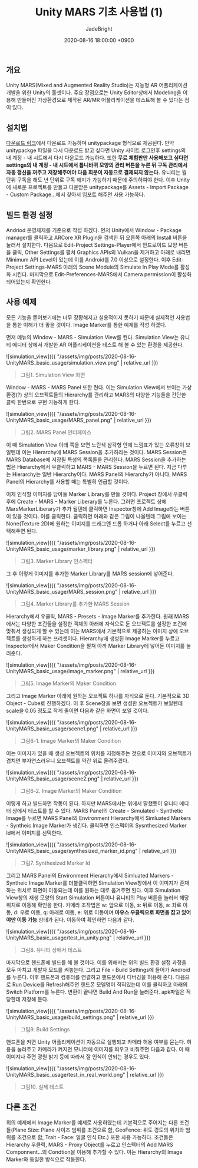 ﻿---
title: Unity MARS 기초 사용법 (1)
author: JadeBright
date: 2020-08-16 18:00:00 +0900
categories: [Unity&C#, AR&VR]
tags: [Unity MARS]
---

## 개요

Unity MARS(Mixed and Augmented Reality Studio)는 지능형 AR 어플리케이션 개발을 위한 Unity의 툴셋이다. 주요 장점으로는 Unity Editor상에서 Modeling을 이용해 만들어진 가상환경으로 제작된 AR/MR 어플리케이션을 테스트해 볼 수 있다는 점이 있다.

## 설치법

[다운로드 링크](https://unity.com/kr/products/unity-mars)에서 다운로드 가능하며 unitypackage 형식으로 제공된다. 만약 unitypackge 파일을 다시 다운로드 받고 싶다면 Unity 사이트 로그인후 settings의 내 계정 - 내 시트에서 다시 다운로드 가능하다. 또한 **무료 체험판만 사용해보고 싶다면 settings의 내 계정 - 내 시트에서 톱니바퀴 모양의 관리 버튼을 누른 뒤 구독 관리에서 자동 갱신을 꺼주고 저장해주어야 다음 회분이 자동으로 결제되지 않는다.**
유니티는 월 단위 구독을 해도 년 단위로 구독 해지가 가능하기 때문에 주의하여야 한다.
이후 Unity에 새로운 프로젝트를 만들고 다운받은 unitypackage를 Assets - Import Package - Custom Package...에서 찾아서 임포트 해주면 사용 가능하다.

## 빌드 환경 설정

Andriod 운영체제를 기준으로 작성 하겠다. 먼저 Unity에서 Window - Package manager를 클릭하고 ARCore XR Plugin을 검색한 뒤 오른쪽 아래의 Install 버튼을 눌러서 설치한다. 다음으로 Edit-Project Settings-Player에서 안드로이드 모양 버튼을 클릭, Other Settings를 펼쳐 Graphics APIs의 Vulkan을 제거하고 아래로 내리면 Minimum API Level이 있는데 이를 Android를 7.0 이상으로 설정한다. 이후 Edit-Project Settings-MARS 아래의 Scene Module의 Simulate In Play Mode를 활성화 시킨다. 마지막으로 Edit-Preferences-MARS에서 Camera permission이 활성화되어있는지 확인한다.

## 사용 예제

모든 기능을 뜯어보기에는 너무 장황해지고 실용적이지 못하기 때문에 실제적인 사용법을 통한 이해가 더 좋을 것이다.
Image Marker를 통한 예제를 작성 하겠다.

먼저 메뉴의 Window - MARS - Simulation View를 켠다. Simulation View는 유니티 에디터 상에서 개발한 AR 어플리케이션을 테스트 해 볼 수 있는 환경을 제공한다.

![simulation_view]({{ "/assets/img/posts/2020-08-16-UnityMARS_basic_usage/simulation_view.png" | relative_url }})
> 그림1. Simulation View 화면

Window - MARS - MARS Panel 또한 켠다. 이는 Simulation View에서 보이는 가상 환경(?) 상의 오브젝트들의 Hierarchy를 관리하고 MARS의 다양한 기능들을 간단한 클릭 한번으로 구현 가능하게 한다.

![simulation_view]({{ "/assets/img/posts/2020-08-16-UnityMARS_basic_usage/MARS_panel.png" | relative_url }})
> 그림2.  MARS Panel 인터페이스

이 때 Simulation View 아래 쪽을 보면 노란색 삼각형 안에 느낌표가 있는 오류창이 보일텐데 이는 Hierarchy에 MARS Session을 추가하라는 것이다. MARS Session은 MARS Database에 저장될 특성의 목록들을 관리한다.
MARS Session을 추가하는 법은 Hierarchy에서 우클릭하고 MARS - MARS Session을 누르면 된다. 지금 다루는 Hierarchy는 일반 Hierarchy이다. MARS Panel의 Hierarchy가 아니다. MARS Panel의 Hierarchy를 사용할 때는 특별히 언급할 것이다.

이제 인식할 이미지를 담아둘 Marker Library를 만들 것이다. Project 창에서 우클릭 후에 Create - MARS - Marker Liberary를 누른다. 그러면 프로젝트 상에 MarsMarkerLiberary가 추가 될텐데 클릭하면 Inspector창에 Add Image라는 버튼이 있을 것이다. 이를 클릭한다.
클릭하면 아래와 같은 그림이 나올텐데 그림에 보이는 None(Texture 2D)에 원하는 이미지를 드래그앤 드롭 하거나 아래 Select를 누르고 선택해주면 된다.

![simulation_view]({{ "/assets/img/posts/2020-08-16-UnityMARS_basic_usage/marker_library.png" | relative_url }})
> 그림3.  Marker Library 인스펙터

그 후 이렇게 이미지를 추가한 Marker Library를 MARS session에 넣어준다.

![simulation_view]({{ "/assets/img/posts/2020-08-16-UnityMARS_basic_usage/MARS_session.png" | relative_url }})
> 그림4.  Marker Library를 추가한 MARS Session

Hierarchy에서 우클릭, MARS - Presets - Image Marker를 추가한다. 원래 MARS에서는 다양한 조건들을 설정한 객체의 아래에 자식으로 둔 오브젝트를 설정한 조건에 맞춰서 생성되게 할 수 있는데 이는 MARS에서 기본적으로 제공하는 이미지 상에 오브젝트를 생성하게 하는 프리셋이다.
Hierarchy에 생성된 Image Marker를 누르고 Inspector에서 Maker Condition을 펼쳐 아까 Marker Library에 넣어둔 이미지를 눌러준다.

![simulation_view]({{ "/assets/img/posts/2020-08-16-UnityMARS_basic_usage/image_marker.png" | relative_url }})
> 그림5.  Image Marker의 Maker Condition

그리고 Image Marker 아래에 원하는 오브젝트 하나를 자식으로 둔다. 기본적으로 3D Object - Cube로 진행하겠다. 이 후 Scene창을 보면 생성한 오브젝트가 보일텐데 scale을 0.05 정도로 작게 줄이면 다음과 같은 화면이 보일 것이다.

![simulation_view]({{ "/assets/img/posts/2020-08-16-UnityMARS_basic_usage/scene1.png" | relative_url }})
> 그림6-1.  Image Marker의 Maker Condition

이는 이미지가 있을 때 생성 오브젝트의 위치를 지정해주는 것으로 이미지와 오브젝트가 겹치면 부자연스러우니 오브젝트를 약간 위로 올려주겠다.

![simulation_view]({{ "/assets/img/posts/2020-08-16-UnityMARS_basic_usage/scene2.png" | relative_url }})
> 그림6-2.  Image Marker의 Maker Condition

이렇게 하고 빌드하면 작동이 된다. 하지만 MARS에서는 위에서 말했듯이 유니티 에디터 상에서 테스트를 할 수 있다. MARS Panel의 Create - Simulated - Synthetic Image를 누르면 MARS Panel의 Environment Hierarchy에서 Simluated Markers - Syntheic Image Marker가 생긴다. 클릭하면 인스펙터의 Sysnthesized Marker Id에서 이미지를 선택한다.

![simulation_view]({{ "/assets/img/posts/2020-08-16-UnityMARS_basic_usage/synthesized_marker_id.png" | relative_url }})
> 그림7.  Synthesized Marker Id

그리고 MARS Panel의 Environment Hierarchy에서 Simluated Markers - Syntheic Image Marker를 더블클릭하면 Simulation View창에서 이 이미지가 존재하는 위치로 화면이 이동되는데 이를 원하는 대로 옴겨주면 된다. 이후 Simulation View창의 재생 모양의 Start Simulation 버튼이나 유니티의 Play 버튼을 눌러서 해당 위치로 이동해 확인을 한다.
카메라 조작법은 w: 앞으로 이동, s: 뒤로 이동, a: 좌로 이동, d: 우로 이동, q: 아래로 이동, e: 위로 이동이며 **마우스 우클릭으로 화면을 잡고 있어야만 이동 가능** 상태가 된다. 이동하여 확인하면 다음과 같다.

![simulation_view]({{ "/assets/img/posts/2020-08-16-UnityMARS_basic_usage/test_in_unity.png" | relative_url }})
> 그림8.  유니티 상에서 테스트 

마지막으로 핸드폰에 빌드를 해 볼 것이다. 이를 위해서는 위의 빌드 환경 설정 과정을 모두 마치고 개발자 모드를 켜놓는다. 그리고 File - Build Settings에 들어가 Android를 누른다. 이후 핸드폰과 컴퓨터를 연결하고 핸드폰에서 디버깅을 허용해 준다. 다음으로 Run Device를 Refresh해주면 핸드폰 모델명이 적혀있는데 이를 클릭하고 아래의 Switch Platform를 누른다. 변환이 끝나면 Build And Run을 눌러준다. apk파일은 적당한데 저장해 둔다.

![simulation_view]({{ "/assets/img/posts/2020-08-16-UnityMARS_basic_usage/build_settings.png" | relative_url }})
> 그림9.  Build Settings

핸드폰을 켜면 Unity 어플리케이션이 자동으로 실행되고 카메라 허용 여부를 묻는다. 허용을 눌러주고 카메라가 켜지면 모니터에 이미지를 띄우고 비춰주면 다음과 같다. 이 때 이미지나 주면 광원 밝기 등에 따라서 잘 인식이 안되는 경우도 있다.

![simulation_view]({{ "/assets/img/posts/2020-08-16-UnityMARS_basic_usage/test_in_real_world.png" | relative_url }})
> 그림10.  실제 테스트

## 다른 조건

위의 예제에서 Image Marker를 예제로 사용하였는데 기본적으로 주어지는 다른 조건들(Plane Size: Plane 사이즈 범위를 조건으로 함, GeoFence: 위도 경도의 위치와 범위를 조건으로 함, Trait - Face: 얼굴 인식 Etc.) 또한 사용 가능하다. 조건들은 Hierarchy 우클릭, MARS - Proxy Object를 누르고 인스펙터의 Add MARS Componnent...의 Condtion을 이용해 추가할 수 있다. 이는 Hierarchy의 Image Marker와 동일한 방식으로 작동한다.